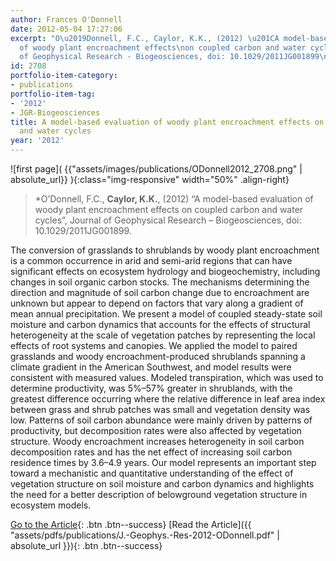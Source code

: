 ```yaml
---
author: Frances O'Donnell
date: 2012-05-04 17:27:06
excerpt: "O\u2019Donnell, F.C., Caylor, K.K., (2012) \u201CA model-based evaluation
  of woody plant encroachment effects\non coupled carbon and water cycles\u201D, Journal
  of Geophysical Research - Biogeosciences, doi: 10.1029/2011JG001899\n"
id: 2708
portfolio-item-category:
- publications
portfolio-item-tag:
- '2012'
- JGR-Biogeosciences
title: A model-based evaluation of woody plant encroachment effects on coupled carbon
  and water cycles
year: '2012'
---
```


![first page]( {{"assets/images/publications/ODonnell2012_2708.png" | absolute_url}} ){:class="img-responsive" width="50%" .align-right}

> *O’Donnell, F.C., **Caylor, K.K.**, (2012) “A model-based evaluation of woody plant encroachment effects on coupled carbon and water cycles”, Journal of Geophysical Research – Biogeosciences, doi: 10.1029/2011JG001899.


The conversion of grasslands to shrublands by woody plant encroachment is a common occurrence in arid and semi-arid regions that can have significant effects on ecosystem hydrology and biogeochemistry, including changes in soil organic carbon stocks. The mechanisms determining the direction and magnitude of soil carbon change due to encroachment are unknown but appear to depend on factors that vary along a gradient of mean annual precipitation. We present a model of coupled steady-state soil moisture and carbon dynamics that accounts for the effects of structural heterogeneity at the scale of vegetation patches by representing the local effects of root systems and canopies. We applied the model to paired grasslands and woody encroachment-produced shrublands spanning a climate gradient in the American Southwest, and model results were consistent with measured values. Modeled transpiration, which was used to determine productivity, was 5%–57% greater in shrublands, with the greatest difference occurring where the relative difference in leaf area index between grass and shrub patches was small and vegetation density was low. Patterns of soil carbon abundance were mainly driven by patterns of productivity, but decomposition rates were also affected by vegetation structure. Woody encroachment increases heterogeneity in soil carbon decomposition rates and has the net effect of increasing soil carbon residence times by 3.6–4.9 years. Our model represents an important step toward a mechanistic and quantitative understanding of the effect of vegetation structure on soil moisture and carbon dynamics and highlights the need for a better description of belowground vegetation structure in ecosystem models.


[Go to the Article](http://dx.doi.org/10.1029/2011JG001899){: .btn .btn--success} [Read the Article]({{ "assets/pdfs/publications/J.-Geophys.-Res-2012-ODonnell.pdf" | absolute_url }}){: .btn .btn--success}